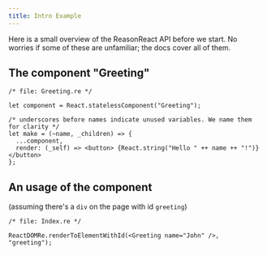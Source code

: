```yaml
---
title: Intro Example
---
```


Here is a small overview of the ReasonReact API before we start. No worries if some of these are unfamiliar; the docs cover all of them.

## The component "Greeting"

```reason
/* file: Greeting.re */

let component = React.statelessComponent("Greeting");

/* underscores before names indicate unused variables. We name them for clarity */
let make = (~name, _children) => {
  ...component,
  render: (_self) => <button> {React.string("Hello " ++ name ++ "!")} </button>
};
```

## An usage of the component

(assuming there's a `div` on the page with id `greeting`)

```reason
/* file: Index.re */

ReactDOMRe.renderToElementWithId(<Greeting name="John" />, "greeting");
```
